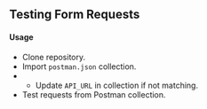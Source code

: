 ## Testing Form Requests

#### Usage

- Clone repository.
- Import `postman.json` collection.
- - Update `API_URL` in collection if not matching.
- Test requests from Postman collection.

